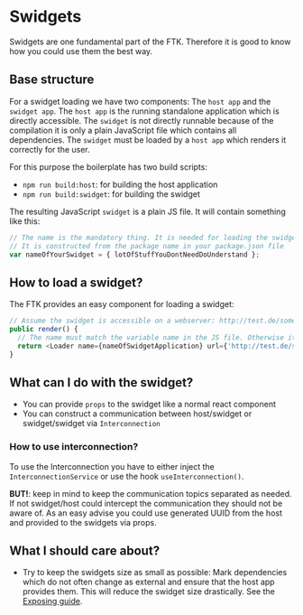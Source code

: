 # Swidgets

Swidgets are one fundamental part of the FTK.
Therefore it is good to know how you could use them the best way.

## Base structure

For a swidget loading we have two components: The `host app` and the `swidget app`.
The `host app` is the running standalone application which is directly accessible.
The `swidget` is not directly runnable because of the compilation it is only a plain JavaScript file which contains all dependencies.
The `swidget` must be loaded by a `host app` which renders it correctly for the user.

For this purpose the boilerplate has two build scripts:

- `npm run build:host`: for building the host application
- `npm run build:swidget`: for building the swidget

The resulting JavaScript `swidget` is a plain JS file.
It will contain something like this:

```js
// The name is the mandatory thing. It is needed for loading the swidget.
// It is constructed from the package name in your package.json file
var nameOfYourSwidget = { lotOfStuffYouDontNeedDoUnderstand };
```

## How to load a swidget?

The FTK provides an easy component for loading a swidget:

```ts
// Assume the swidget is accessible on a webserver: http://test.de/someSwidget.js
public render() {
  // The name must match the variable name in the JS file. Otherwise it will not load the swidget.
  return <Loader name={nameOfSwidgetApplication} url={'http://test.de/someSwidget.js'} />>;
}
```

## What can I do with the swidget?

- You can provide `props` to the swidget like a normal react component
- You can construct a communication between host/swidget or swidget/swidget via `Interconnection`

### How to use interconnection?

To use the Interconnection you have to either inject the `InterconnectionService` or use the hook `useInterconnection()`.

**BUT!**: keep in mind to keep the communication topics separated as needed.
If not swidget/host could intercept the communication they should not be aware of.
As an easy advise you could use generated UUID from the host and provided to the swidgets via props.

## What I should care about?

- Try to keep the swidgets size as small as possible:
  Mark dependencies which do not often change as external and ensure that the host app provides them.
  This will reduce the swidget size drastically.
  See the [Exposing guide](../../guides/exposing-modules.md).
